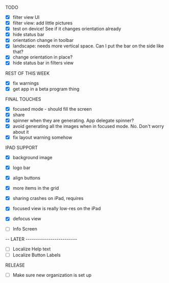 
TODO

- [x] filter view UI
- [x] filter view: add little pictures
- [x] test on device! See if it changes orientation already 
- [x] hide status bar
- [x] orientation change in toolbar
- [x] landscape: needs more vertical space. Can I put the bar on the side like that?
- [x] change orientation in place?
- [x] hide status bar in filters view

REST OF THIS WEEK
- [x] fix warnings
- [x] get app in a beta program thing

FINAL TOUCHES
- [x] focused mode - should fill the screen
- [x] share
- [x] spinner when they are generating. App delegate spinner?
- [x] avoid generating all the images when in focused mode. No. Don't worry about it
- [x] fix layout warning somehow

IPAD SUPPORT
- [x] background image
- [x] logo bar
- [x] align buttons
- [x] more items in the grid
- [x] sharing crashes on iPad, requires
- [x] focused view is really low-res on the iPad
- [x] defocus view

- [ ] Info Screen

-- LATER -------------------------
- [ ] Localize Help text
- [ ] Localize Button Labels

RELEASE
- [ ] Make sure new organization is set up